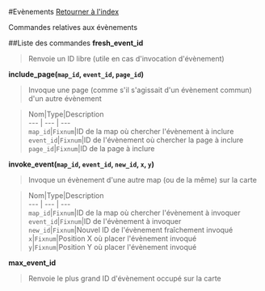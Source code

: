#Evènements
[Retourner à l'index](__command_list.md)

Commandes relatives aux évènements

##Liste des commandes
**fresh_event_id**

> Renvoie un ID libre (utile en cas d'invocation d'évènement)  
  
>   
**include_page(`map_id`, `event_id`, `page_id`)**

> Invoque une page (comme s'il s'agissait d'un évènement commun) d'un autre évènement  
  
> Nom|Type|Description  
--- | --- | ---  
`map_id`|`Fixnum`|ID de la map où chercher l'évènement à inclure  
`event_id`|`Fixnum`|ID de l'évènement où chercher la page à inclure  
`page_id`|`Fixnum`|ID de la page à inclure  
  
**invoke_event(`map_id`, `event_id`, `new_id`, `x`, `y`)**

> Invoque un évènement d'une autre map (ou de la même) sur la carte  
  
> Nom|Type|Description  
--- | --- | ---  
`map_id`|`Fixnum`|ID de la map où chercher l'évènement à invoquer  
`event_id`|`Fixnum`|ID de l'évènement à invoquer  
`new_id`|`Fixnum`|Nouvel ID de l'évènement fraîchement invoqué  
`x`|`Fixnum`|Position X où placer l'évènement invoqué  
`y`|`Fixnum`|Position Y où placer l'évènement invoqué  
  
**max_event_id**

> Renvoie le plus grand ID d'évènement occupé sur la carte  
  
>   
